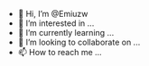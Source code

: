 - 👋 Hi, I’m @Emiuzw
- 👀 I’m interested in ...
- 🌱 I’m currently learning ...
- 💞️ I’m looking to collaborate on ...
- 📫 How to reach me ...

<!---
Emiuzw/Emiuzw is a ✨ special ✨ repository because its `README.md` (this file) appears on your GitHub profile.
You can click the Preview link to take a look at your changes.
--->
